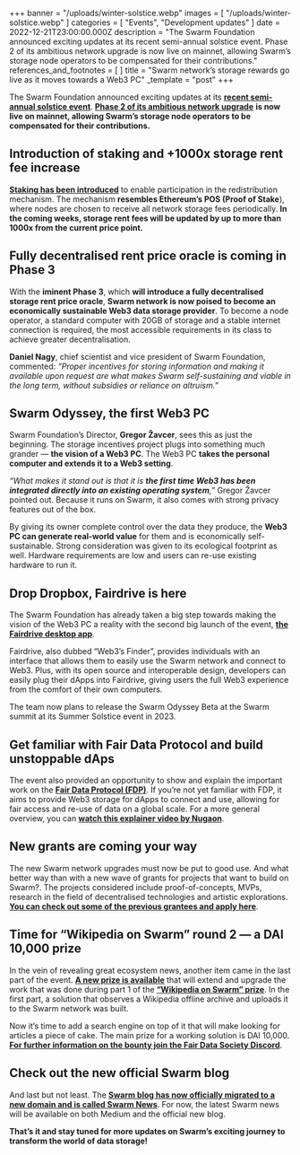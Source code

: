 +++
banner = "/uploads/winter-solstice.webp"
images = [ "/uploads/winter-solstice.webp" ]
categories = [ "Events", "Development updates" ]
date = 2022-12-21T23:00:00.000Z
description = "The Swarm Foundation announced exciting updates at its recent semi-annual solstice event. Phase 2 of its ambitious network upgrade is now live on mainnet, allowing Swarm’s storage node operators to be compensated for their contributions."
references_and_footnotes = [ ]
title = "Swarm network’s storage rewards go live as it moves towards a Web3 PC"
_template = "post"
+++

The Swarm Foundation announced exciting updates at its [**recent semi-annual solstice event**](https://www.youtube.com/watch?v=8cILZnmIf3Q). [**Phase 2 of its ambitious network upgrade**](https://blog.ethswarm.org/foundation/2022/towards-the-world-computer.-the-swarm-network-upgrade-has-started./) **is now live on mainnet, allowing Swarm’s storage node operators to be compensated for their contributions.**

## Introduction of staking and +1000x storage rent fee increase

[**Staking has been introduced**](https://blog.ethswarm.org/foundation/2022/the-mechanics-of-swarm-networks-storage-incentives/) to enable participation in the redistribution mechanism. The mechanism **resembles Ethereum’s POS (Proof of Stake**), where nodes are chosen to receive all network storage fees periodically. **In the coming weeks, storage rent fees will be updated by up to more than 1000x from the current price point.**

## Fully decentralised rent price oracle is coming in Phase 3

With the **iminent Phase 3**, which **will introduce a fully decentralised storage rent price oracle**, **Swarm network is now poised to become an economically sustainable Web3 data storage provider**. To become a node operator, a standard computer with 20GB of storage and a stable internet connection is required, the most accessible requirements in its class to achieve greater decentralisation.

**Daniel Nagy**, chief scientist and vice president of Swarm Foundation, commented: _“Proper incentives for storing information and making it available upon request are what makes Swarm self-sustaining and viable in the long term, without subsidies or reliance on altruism.”_

## Swarm Odyssey, the first Web3 PC

Swarm Foundation’s Director, **Gregor Žavcer**, sees this as just the beginning. The storage incentives project plugs into something much grander — **the vision of a Web3 PC**. The Web3 PC **takes the personal computer and extends it to a Web3 setting**.

_“What makes it stand out is that it is **the first time Web3 has been integrated directly into an existing operating system**,”_ Gregor Žavcer pointed out. Because it runs on Swarm, it also comes with strong privacy features out of the box.

By giving its owner complete control over the data they produce, the **Web3 PC can generate real-world value** for them and is economically self-sustainable. Strong consideration was given to its ecological footprint as well. Hardware requirements are low and users can re-use existing hardware to run it.

## Drop Dropbox, Fairdrive is here

The Swarm Foundation has already taken a big step towards making the vision of the Web3 PC a reality with the second big launch of the event, [**the Fairdrive desktop app**](https://fairdrive.fairdatasociety.org/).

Fairdrive, also dubbed “Web3’s Finder”, provides individuals with an interface that allows them to easily use the Swarm network and connect to Web3. Plus, with its open source and interoperable design, developers can easily plug their dApps into Fairdrive, giving users the full Web3 experience from the comfort of their own computers.

The team now plans to release the Swarm Odyssey Beta at the Swarm summit at its Summer Solstice event in 2023.

## Get familiar with Fair Data Protocol and build unstoppable dAps

The event also provided an opportunity to show and explain the important work on the [**Fair Data Protocol (FDP)**](https://fdp.fairdatasociety.org/). If you’re not yet familiar with FDP, it aims to provide Web3 storage for dApps to connect and use, allowing for fair access and re-use of data on a global scale. For a more general overview, you can [**watch this explainer video by Nugaon**](https://youtu.be/8cILZnmIf3Q?t=2013).

## New grants are coming your way

The new Swarm network upgrades must now be put to good use. And what better way than with a new wave of grants for projects that want to build on Swarm?. The projects considered include proof-of-concepts, MVPs, research in the field of decentralised technologies and artistic explorations. [**You can check out some of the previous grantees and apply here**](https://www.ethswarm.org/grants).

## Time for “Wikipedia on Swarm” round 2 — a DAI 10,000 prize

In the vein of revealing great ecosystem news, another item came in the last part of the event. [**A new prize is available**](https://gitcoin.co/issue/29656) that will extend and upgrade the work that was done during part 1 of the [**“Wikipedia on Swarm” prize**](https://medium.com/ethereum-swarm/announcing-50k-dai-prize-to-make-wikipedia-unstoppable-91f60513a873). In the first part, a solution that observes a Wikipedia offline archive and uploads it to the Swarm network was built.

Now it’s time to add a search engine on top of it that will make looking for articles a piece of cake. The main prize for a working solution is DAI 10,000. [**For further information on the bounty join the Fair Data Society Discord**](https://discord.gg/NaYTFhuu2s).

## Check out the new official Swarm blog

And last but not least. The [**Swarm blog has now officially migrated to a new domain and is called Swarm News**](https://blog.ethswarm.org/). For now, the latest Swarm news will be available on both Medium and the official new blog.

**That’s it and stay tuned for more updates on Swarm’s exciting journey to transform the world of data storage!**
